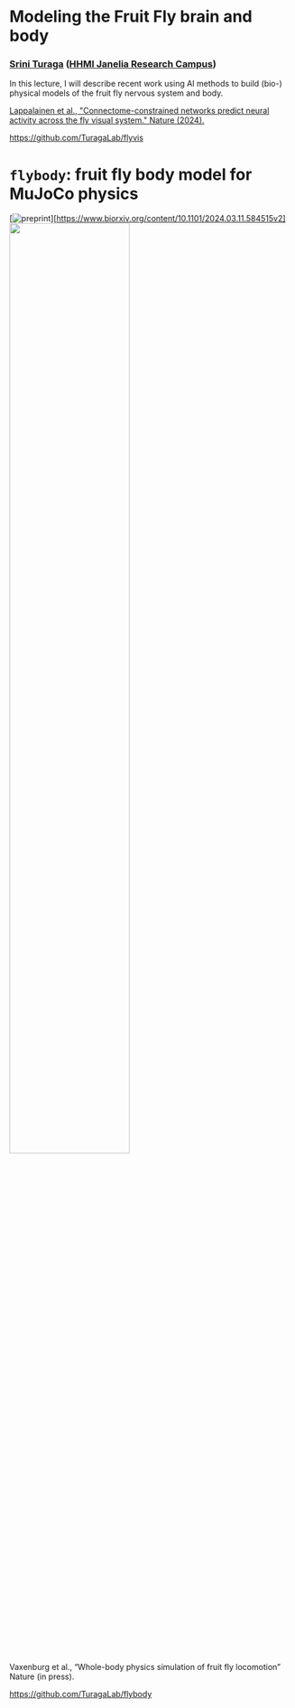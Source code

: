 # Modeling the Fruit Fly brain and body

### [Srini Turaga](https://www.janelia.org/lab/turaga-lab) ([HHMI Janelia Research Campus](https://www.janelia.org/))

In this lecture, I will describe recent work using AI methods to build (bio-) physical models of the fruit fly nervous system and body.

[Lappalainen et al., "Connectome-constrained networks predict neural activity across the fly visual system." Nature (2024).](https://www.nature.com/articles/s41586-024-07939-3)

https://github.com/TuragaLab/flyvis

# `flybody`: fruit fly body model for MuJoCo physics
[![preprint](https://img.shields.io/badge/preprint-bioRxiv-B31B1B)][https://www.biorxiv.org/content/10.1101/2024.03.11.584515v2]
<img src="https://github.com/TuragaLab/flybody/blob/main/fly-white.png" width="65%">


Vaxenburg et al., “Whole-body physics simulation of fruit fly locomotion” Nature (in press).

https://github.com/TuragaLab/flybody
